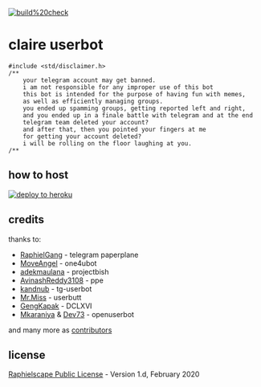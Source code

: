 <a href="https://github.com/kevinhhg/claire/actions?query=workflow%3Abuild%20check" > <img src="https://img.shields.io/github/workflow/status/kevinhhg/claire/build%20check/sql-extended?label=build%20check&style=flat&logo=github-actions&logoColor=white&color=blueviolet" alt="build%20check" /></a>

# claire userbot

```
#include <std/disclaimer.h>
/**
    your telegram account may get banned.
    i am not responsible for any improper use of this bot
    this bot is intended for the purpose of having fun with memes,
    as well as efficiently managing groups.
    you ended up spamming groups, getting reported left and right,
    and you ended up in a finale battle with telegram and at the end
    telegram team deleted your account?
    and after that, then you pointed your fingers at me
    for getting your account deleted?
    i will be rolling on the floor laughing at you.
/**
```

## how to host

<p align="left"><a href="https://heroku.com/deploy?template=https://github.com/kevinhhg/claire/tree/sql-extended"> <img src="https://www.herokucdn.com/deploy/button.svg" alt="deploy to heroku" /></a></p>

## credits

thanks to: 
* [RaphielGang](https://github.com/RaphielGang) - telegram paperplane
* [MoveAngel](https://github.com/MoveAngel) - one4ubot
* [adekmaulana](https://github.com/adekmaulana) - projectbish
* [AvinashReddy3108](https://github.com/AvinashReddy3108) - ppe
* [kandnub](https://github.com/kandnub) - tg-userbot
* [Mr.Miss](https://github.com/keselekpermen69) - userbutt
* [GengKapak](https://github.com/GengKapak) - DCLXVI
* [Mkaraniya](https://github.com/mkaraniya) & [Dev73](https://github.com/Devp73) - openuserbot

and many more as [contributors](https://github.com/kevinhhg/claire/graphs/contributors)

## license

[Raphielscape Public License](https://github.com/kevinhhg/claire/blob/sql-extended/LICENSE) - Version 1.d, February 2020